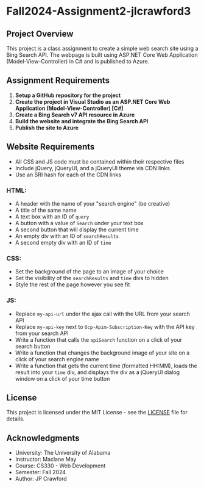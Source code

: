 # Fall2024-Assignment2-jlcrawford3

## Project Overview
This project is a class assignment to create a simple web search site using a Bing Search API. The webpage is built using ASP.NET Core Web Application (Model-View-Controller) in C# and is published to Azure.

## Assignment Requirements
1. **Setup a GitHub repository for the project**
2. **Create the project in Visual Studio as an ASP.NET Core Web Application (Model-View-Controller) [C#]**
3. **Create a Bing Search v7 API resource in Azure**
4. **Build the website and integrate the Bing Search API**
5. **Publish the site to Azure**

## Website Requirements
- All CSS and JS code must be contained within their respective files
- Include jQuery, jQueryUI, and a jQueryUI theme via CDN links
- Use an SRI hash for each of the CDN links

### HTML:
- A header with the name of your "search engine" (be creative)
- A title of the same name
- A text box with an ID of `query`
- A button with a value of `Search` under your text box
- A second button that will display the current time
- An empty div with an ID of `searchResults`
- A second empty div with an ID of `time`

### CSS:
- Set the background of the page to an image of your choice
- Set the visibility of the `searchResults` and `time` divs to hidden
- Style the rest of the page however you see fit

### JS:
- Replace `my-api-url` under the ajax call with the URL from your search API
- Replace `my-api-key` next to `Ocp-Apim-Subscription-Key` with the API key from your search API
- Write a function that calls the `apiSearch` function on a click of your search button
- Write a function that changes the background image of your site on a click of your search engine name
- Write a function that gets the current time (formatted HH:MM), loads the result into your `time` div, and displays the div as a jQueryUI dialog window on a click of your time button
 
## License
This project is licensed under the MIT License - see the [LICENSE](LICENSE) file for details.

## Acknowledgments
- University: The University of Alabama
- Instructor: Maclane May
- Course: CS330 - Web Development
- Semester: Fall 2024
- Author: JP Crawford
